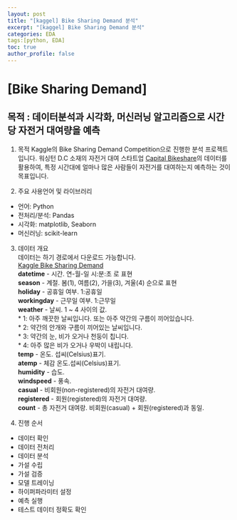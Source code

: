 ```yaml
---
layout: post
title: "[kaggel] Bike Sharing Demand 분석"
excerpt: "[kaggel] Bike Sharing Demand 분석"
categories: EDA
tags:[python, EDA]
toc: true
author_profile: false
---
```

# [Bike Sharing Demand]  
## 목적 : 데이터분석과 시각화, 머신러닝 알고리즘으로 시간당 자전거 대여량을 예측  
  
  1. 목적 
  Kaggle의 Bike Sharing Demand Competition으로 진행한 분석 프로젝트입니다.
  워싱턴 D.C 소재의 자전거 대여 스타트업 [Capital Bikeshare](https://www.capitalbikeshare.com/)의 데이터를 활용하여, 특정 시간대에 얼마나 많은 사람들이 자전거를 대여하는지 예측하는 것이 목표입니다. 
  
  2. 주요 사용언어 및 라이브러리
  - 언어: Python
  - 전처리/분석: Pandas
  - 시각화: matplotlib, Seaborn
  - 머신러닝: scikit-learn
  
  3. 데이터 개요  
  데이터는 하기 경로에서 다운로드 가능합니다.  
  [Kaggle Bike Sharing Demand](https://www.kaggle.com/competitions/bike-sharing-demand)  
  **datetime** - 시간. 연-월-일 시:분:초 로 표현  
  **season** - 계절. 봄(1), 여름(2), 가을(3), 겨울(4) 순으로 표현  
  **holiday** - 공휴일 여부. 1:공휴일  
  **workingday** - 근무일 여부. 1:근무일  
  **weather** - 날씨. 1 ~ 4 사이의 값.  
    * 1: 아주 깨끗한 날씨입니다. 또는 아주 약간의 구름이 끼어있습니다.  
    * 2: 약간의 안개와 구름이 끼어있는 날씨입니다.  
    * 3: 약간의 눈, 비가 오거나 천둥이 칩니다.  
    * 4: 아주 많은 비가 오거나 우박이 내립니다.    
  **temp** - 온도. 섭씨(Celsius)표기.  
  **atemp** - 체감 온도.섭씨(Celsius)표기.  
  **humidity** - 습도.  
  **windspeed** - 풍속.  
  **casual** - 비회원(non-registered)의 자전거 대여량.  
  **registered** - 회원(registered)의 자전거 대여량.  
  **count** - 총 자전거 대여랑. 비회원(casual) + 회원(registered)과 동일.  
    
   4. 진행 순서
   - 데이터 확인
   - 데이터 전처리
   - 데이터 분석
   - 가설 수립
   - 가설 검증
   - 모델 트레이닝
   - 하이퍼파라미터 설정
   - 예측 실행
   - 테스트 데이터 정확도 확인
 
